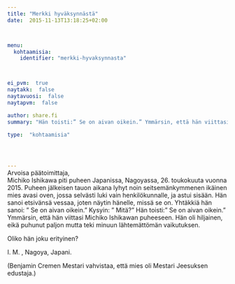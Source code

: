 ```yaml
---
title: "Merkki hyväksynnästä"
date:  2015-11-13T13:18:25+02:00



menu:
  kohtaamisia:
    identifier: "merkki-hyvaksynnasta"



ei_pvm:  true
naytakk:  false
naytavuosi:  false
naytapvm:  false

author: share.fi
summary: "Hän toisti:” Se on aivan oikein.” Ymmärsin, että hän viittasi Michiko Ishikawan puheeseen. Hän oli hiljainen, eikä puhunut paljon mutta teki minuun lähtemättömän vaikutuksen."

type:  "kohtaamisia"



 
---
```

<p style="margin-top:-15px;">Arvoisa päätoimittaja,<br>
Michiko Ishikawa piti puheen Japanissa, Nagoyassa, 26. toukokuuta vuonna 2015. Puheen jälkeisen tauon aikana lyhyt noin seitsemänkymmenen ikäinen mies avasi oven, jossa selvästi luki vain henkilökunnalle, ja astui sisään. Hän sanoi etsivänsä vessaa, joten näytin hänelle, missä se on. Yhtäkkiä hän sanoi: ” Se on aivan oikein.” Kysyin: ” Mitä?” Hän toisti:” Se on aivan oikein.” Ymmärsin, että hän viittasi Michiko Ishikawan puheeseen. Hän oli hiljainen, eikä puhunut paljon mutta teki minuun lähtemättömän vaikutuksen.</p>
<p>Oliko hän joku erityinen?</p>
<p>I. M. , Nagoya, Japani.</p>
<p>(Benjamin Cremen Mestari vahvistaa, että mies oli Mestari Jeesuksen edustaja.)</p>